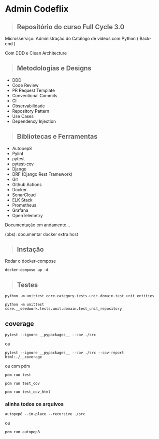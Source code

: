 # Admin Codeflix


> ## Repositório do curso Full Cycle 3.0

Microsserviço: Administração do Catálogo de vídeos com Python ( Back-end )

Com DDD e Clean Architecture

> ## Metodologias e Designs

* DDD
* Code Review
* PR Request Template
* Conventional Commits
* CI
* Observabilidade
* Repository Pattern
* Use Cases
* Dependency Injection


> ## Bibliotecas e Ferramentas

* Autopep8
* Pylint
* pytest
* pytest-cov
* Django
* DRF (Django Rest Framework)
* Git
* Github Actions
* Docker
* SonarCloud
* ELK Stack
* Prometheus
* Grafana
* OpenTelemetry



Documentação em andamento...


(obs): documentar docker extra.host

> ## Instação

Rodar o docker-compose
``` 
docker-compose up -d
```

> ## Testes

```
python -m unittest core.category.tests.unit.domain.test_unit_entities
```

```
python -m unittest core.__seedwork.tests.unit.domain.test_unit_repository
```

## coverage

```
pytest --ignore __pypackages__ --cov ./src
```
ou
```
pytest --ignore __pypackages__ --cov ./src --cov-report html:./__coverage
```
ou com pdm
```
pdm run test
```
```
pdm run test_cov 
```
```
pdm run test_cov_html 
```


### alinha todos os arquivos

```
autopep8 --in-place --recursive ./src
```

ou 

```
pdm run autopep8
```
